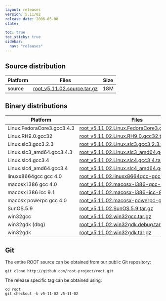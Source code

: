 ```yaml
---
layout: releases
version: 5.11/02
release_date: 2006-05-08
state:

toc: true
toc_sticky: true
sidebar:
  nav: "releases"
---
```



## Source distribution

| Platform       | Files | Size |
|-----------|-------|-----|
| source | [root_v5.11.02.source.tar.gz](https://root.cern.ch/download/root_v5.11.02.source.tar.gz) |  18M |


## Binary distributions

| Platform       | Files | Size |
|-----------|-------|-----|
| Linux.FedoraCore3.gcc3.4.3 | [root_v5.11.02.Linux.FedoraCore3.gcc3.4.3.tar.gz](https://root.cern.ch/download/root_v5.11.02.Linux.FedoraCore3.gcc3.4.3.tar.gz) |  34M |
| Linux.RH9.0.gcc32 | [root_v5.11.02.Linux.RH9.0.gcc32.tar.gz](https://root.cern.ch/download/root_v5.11.02.Linux.RH9.0.gcc32.tar.gz) |  37M |
| Linux.slc3.gcc3.2.3 | [root_v5.11.02.Linux.slc3.gcc3.2.3.tar.gz](https://root.cern.ch/download/root_v5.11.02.Linux.slc3.gcc3.2.3.tar.gz) |  33M |
| Linux.slc3_amd64.gcc3.4.3 | [root_v5.11.02.Linux.slc3_amd64.gcc3.4.3.tar.gz](https://root.cern.ch/download/root_v5.11.02.Linux.slc3_amd64.gcc3.4.3.tar.gz) |  38M |
| Linux.slc4.gcc3.4 | [root_v5.11.02.Linux.slc4.gcc3.4.tar.gz](https://root.cern.ch/download/root_v5.11.02.Linux.slc4.gcc3.4.tar.gz) |  32M |
| Linux.slc4_amd64.gcc3.4 | [root_v5.11.02.Linux.slc4_amd64.gcc3.4.tar.gz](https://root.cern.ch/download/root_v5.11.02.Linux.slc4_amd64.gcc3.4.tar.gz) |  32M |
| linuxx8664gcc gcc 4.0 | [root_v5.11.02.linuxx8664gcc-gcc-4.0.tar.gz](https://root.cern.ch/download/root_v5.11.02.linuxx8664gcc-gcc-4.0.tar.gz) |  37M |
| macosx i386 gcc 4.0 | [root_v5.11.02.macosx-i386-gcc-4.0.tar.gz](https://root.cern.ch/download/root_v5.11.02.macosx-i386-gcc-4.0.tar.gz) |  42M |
| macosx i386 icc 9.1 | [root_v5.11.02.macosx-i386-icc-9.1.tar.gz](https://root.cern.ch/download/root_v5.11.02.macosx-i386-icc-9.1.tar.gz) |  58M |
| macosx powerpc gcc 4.0 | [root_v5.11.02.macosx-powerpc-gcc-4.0.tar.gz](https://root.cern.ch/download/root_v5.11.02.macosx-powerpc-gcc-4.0.tar.gz) |  29M |
| SunOS.5.9 | [root_v5.11.02.SunOS.5.9.tar.gz](https://root.cern.ch/download/root_v5.11.02.SunOS.5.9.tar.gz) |  33M |
| win32gcc | [root_v5.11.02.win32gcc.tar.gz](https://root.cern.ch/download/root_v5.11.02.win32gcc.tar.gz) |  34M |
| win32gdk (dbg) | [root_v5.11.02.win32gdk.debug.tar.gz](https://root.cern.ch/download/root_v5.11.02.win32gdk.debug.tar.gz) |  69M |
| win32gdk | [root_v5.11.02.win32gdk.tar.gz](https://root.cern.ch/download/root_v5.11.02.win32gdk.tar.gz) |  37M |


## Git
The entire ROOT source can be obtained from our public Git repository:

~~~
git clone http://github.com/root-project/root.git
~~~
The release specific tag can be obtained using:
~~~
cd root
git checkout -b v5-11-02 v5-11-02
~~~

